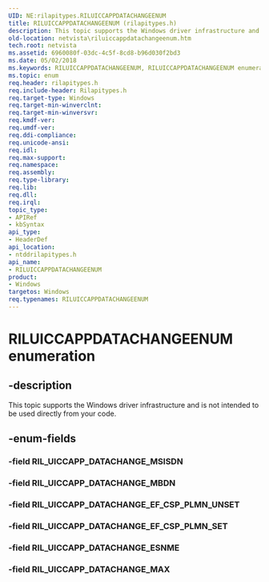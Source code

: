 ```yaml
---
UID: NE:rilapitypes.RILUICCAPPDATACHANGEENUM
title: RILUICCAPPDATACHANGEENUM (rilapitypes.h)
description: This topic supports the Windows driver infrastructure and is not intended to be used directly from your code.
old-location: netvista\riluiccappdatachangeenum.htm
tech.root: netvista
ms.assetid: 6960080f-03dc-4c5f-8cd8-b96d030f2bd3
ms.date: 05/02/2018
ms.keywords: RILUICCAPPDATACHANGEENUM, RILUICCAPPDATACHANGEENUM enumeration [Network Drivers Starting with Windows Vista], RIL_UICCAPP_DATACHANGE_EF_CSP_PLMN_SET, RIL_UICCAPP_DATACHANGE_EF_CSP_PLMN_UNSET, RIL_UICCAPP_DATACHANGE_ESNME, RIL_UICCAPP_DATACHANGE_MAX, RIL_UICCAPP_DATACHANGE_MBDN, netvista.riluiccappdatachangeenum, ntddrilapitypes/RILUICCAPPDATACHANGEENUM, ntddrilapitypes/RIL_UICCAPP_DATACHANGE_EF_CSP_PLMN_SET, ntddrilapitypes/RIL_UICCAPP_DATACHANGE_EF_CSP_PLMN_UNSET, ntddrilapitypes/RIL_UICCAPP_DATACHANGE_ESNME, ntddrilapitypes/RIL_UICCAPP_DATACHANGE_MAX, ntddrilapitypes/RIL_UICCAPP_DATACHANGE_MBDN
ms.topic: enum
req.header: rilapitypes.h
req.include-header: Rilapitypes.h
req.target-type: Windows
req.target-min-winverclnt: 
req.target-min-winversvr: 
req.kmdf-ver: 
req.umdf-ver: 
req.ddi-compliance: 
req.unicode-ansi: 
req.idl: 
req.max-support: 
req.namespace: 
req.assembly: 
req.type-library: 
req.lib: 
req.dll: 
req.irql: 
topic_type:
- APIRef
- kbSyntax
api_type:
- HeaderDef
api_location:
- ntddrilapitypes.h
api_name:
- RILUICCAPPDATACHANGEENUM
product:
- Windows
targetos: Windows
req.typenames: RILUICCAPPDATACHANGEENUM
---
```


# RILUICCAPPDATACHANGEENUM enumeration


## -description


This topic supports the Windows driver infrastructure and is not intended to be used directly from your code.


## -enum-fields




### -field RIL_UICCAPP_DATACHANGE_MSISDN


### -field RIL_UICCAPP_DATACHANGE_MBDN


### -field RIL_UICCAPP_DATACHANGE_EF_CSP_PLMN_UNSET


### -field RIL_UICCAPP_DATACHANGE_EF_CSP_PLMN_SET


### -field RIL_UICCAPP_DATACHANGE_ESNME


### -field RIL_UICCAPP_DATACHANGE_MAX

